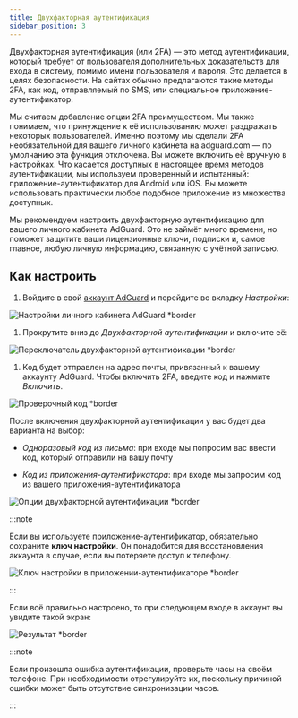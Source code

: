 ```yaml
---
title: Двухфакторная аутентификация
sidebar_position: 3
---
```


Двухфакторная аутентификация (или 2FA) — это метод аутентификации, который требует от пользователя дополнительных доказательств для входа в систему, помимо имени пользователя и пароля. Это делается в целях безопасности. На сайтах обычно предлагаются такие методы 2FA, как код, отправляемый по SMS, или специальное приложение-аутентификатор.

Мы считаем добавление опции 2FA преимуществом. Мы также понимаем, что принуждение к её использованию может раздражать некоторых пользователей. Именно поэтому мы сделали 2FA необязательной для вашего личного кабинета на adguard.com — по умолчанию эта функция отключена. Вы можете включить её вручную в настройках. Что касается доступных в настоящее время методов аутентификации, мы используем проверенный и испытанный: приложение-аутентификатор для Android или iOS. Вы можете использовать практически любое подобное приложение из множества доступных.

Мы рекомендуем настроить двухфакторную аутентификацию для вашего личного кабинета AdGuard. Это не займёт много времени, но поможет защитить ваши лицензионные ключи, подписки и, самое главное, любую личную информацию, связанную с учётной записью.

## Как настроить

1. Войдите в свой [аккаунт AdGuard](https://auth.adguardaccount.com/login.html) и перейдите во вкладку *Настройки*:

 ![Настройки личного кабинета AdGuard *border](https://cdn.adtidy.org/content/kb/ad_blocker/general/2fa_1.png)

1. Прокрутите вниз до *Двухфакторной аутентификации* и включите её:

 ![Переключатель двухфакторной аутентификации *border](https://cdn.adtidy.org/content/kb/ad_blocker/general/2fa_2.png)

1. Код будет отправлен на адрес почты, привязанный к вашему аккаунту AdGuard. Чтобы включить 2FA, введите код и нажмите *Включить*.

 ![Проверочный код *border](https://cdn.adtidy.org/content/kb/ad_blocker/general/2fa_3.png?)

После включения двухфакторной аутентификации у вас будет два варианта на выбор:

- *Одноразовый код из письма*: при входе мы попросим вас ввести код, который отправили на вашу почту

- *Код из приложения-аутентификатора*: при входе мы запросим код из вашего приложения-аутентификатора

![Опции двухфакторной аутентификации *border](https://cdn.adtidy.org/content/kb/ad_blocker/general/2fa_4.png)

:::note

Если вы используете приложение-аутентификатор, обязательно сохраните **ключ настройки**. Он понадобится для восстановления аккаунта в случае, если вы потеряете доступ к телефону.

![Ключ настройки в приложении-аутентификаторе *border](https://cdn.adtidy.org/content/kb/ad_blocker/general/setup_key.png)

:::

Если всё правильно настроено, то при следующем входе в аккаунт вы увидите такой экран:

![Результат *border](https://cdn.adtidy.org/content/kb/ad_blocker/general/2fa_5.png)

:::note

Если произошла ошибка аутентификации, проверьте часы на своём телефоне. При необходимости отрегулируйте их, поскольку причиной ошибки может быть отсутствие синхронизации часов.

:::
